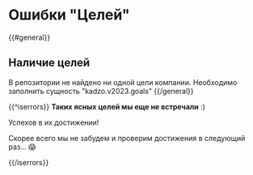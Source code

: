 # Ошибки "Целей"

{{#general}}
## Наличие целей
В репозитории не найдено ни одной цели компании. Необходимо заполнить сущность "kadzo.v2023.goals"
{{/general}}

{{^iserrors}}
**Таких ясных целей мы еще не встречали** :)

Успехов в их достижении! 

Скорее всего мы не забудем и проверим достижения в следующий раз... :scream:

{{/iserrors}}